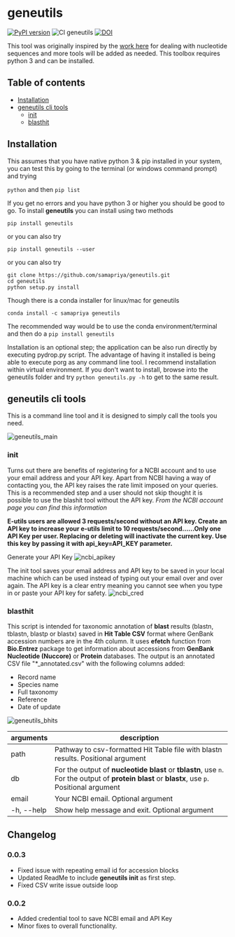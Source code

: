 # geneutils

[![PyPI version](https://badge.fury.io/py/geneutils.svg)](https://badge.fury.io/py/geneutils)
![CI geneutils](https://github.com/samapriya/geneutils/workflows/CI%20geneutils/badge.svg)
[![DOI](https://zenodo.org/badge/DOI/10.5281/zenodo.3969453.svg)](https://doi.org/10.5281/zenodo.3969453)

This tool was originally inspired by the [work here](https://github.com/Gurdhhu/bioinf_scripts) for dealing with nucleotide sequences and more tools will be added as needed. This toolbox requires python 3 and can be installed.

## Table of contents
* [Installation](#installation)
* [geneutils cli tools](#geneutils-cli-tools)
    * [init](#init)
    * [blasthit](#blasthit)


## Installation
This assumes that you have native python 3 & pip installed in your system, you can test this by going to the terminal (or windows command prompt) and trying

```python``` and then ```pip list```

If you get no errors and you have python 3 or higher you should be good to go. To install **geneutils** you can install using two methods

```pip install geneutils```

or you can also try

```pip install geneutils --user```

or you can also try

```
git clone https://github.com/samapriya/geneutils.git
cd geneutils
python setup.py install
```

Though there is a conda installer for linux/mac for geneutils

```conda install -c samapriya geneutils```

The recommended way would be to use the conda environment/terminal and then do a ```pip install geneutils```

Installation is an optional step; the application can be also run directly by executing pydrop.py script. The advantage of having it installed is being able to execute porg as any command line tool. I recommend installation within virtual environment. If you don't want to install, browse into the geneutils folder and try ```python geneutils.py -h``` to get to the same result.

## geneutils cli tools
This is a command line tool and it is designed to simply call the tools you need.

![geneutils_main](https://user-images.githubusercontent.com/6677629/89606925-3f9cc780-d83f-11ea-9a05-6b1c9a31ff68.gif)

### init
Turns out there are benefits of registering for a NCBI account and to use your email address and your API key. Apart from NCBI having a way of contacting you, the API key raises the rate limit imposed on your queries. This is a recommended step and a user should not skip thought it is possible to use the blashit tool without the API key.
*From the NCBI account page you can find this information*

**E-utils users are allowed 3 requests/second without an API key. Create an API key to increase your e-utils limit to 10 requests/second......Only one API Key per user. Replacing or deleting will inactivate the current key. Use this key by passing it with api_key=API_KEY parameter.**

Generate your API Key
![ncbi_apikey](https://user-images.githubusercontent.com/6677629/89606628-67d7f680-d83e-11ea-9c43-328903dcd6b7.gif)

The init tool saves your email address and API key to be saved in your local machine which can be used instead of typing out your email over and over again. The API key is a clear entry meaning you cannot see when you type in or paste your API key for safety.
![ncbi_cred](https://user-images.githubusercontent.com/6677629/89147373-6c419e00-d524-11ea-8043-58f3e9699b5f.gif)

### blasthit
This script is intended for taxonomic annotation of **blast** results (blastn, tblastn, blastp or blastx) saved in **Hit Table CSV** format where GenBank accession numbers are in the 4th column. It uses **efetch** function from **Bio.Entrez** package to get information about accessions from **GenBank Nucleotide (Nuccore)** or **Protein** databases.
The output is an annotated CSV file "*_annotated.csv" with the following columns added:

* Record name
* Species name
* Full taxonomy
* Reference
* Date of update

![geneutils_bhits](https://user-images.githubusercontent.com/6677629/89607253-0dd83080-d840-11ea-997b-9b69cbb4e8b4.gif)

| arguments | description |
| --- | --- |
| path | Pathway to csv-formatted Hit Table file with blastn results. Positional argument |
| db | For the output of **nucleotide blast** or **tblastn**, use <code>n</code>. For the output of **protein blast** or **blastx**, use <code>p</code>. Positional argument |
| email | Your NCBI email. Optional argument |
| -h, --help | Show help message and exit. Optional argument |


## Changelog

### 0.0.3
  - Fixed issue with repeating email id for accession blocks
  - Updated ReadMe to include **geneutils init** as first step.
  - Fixed CSV write issue outside loop
  
### 0.0.2
  - Added credential tool to save NCBI email and API Key
  - Minor fixes to overall functionality.
